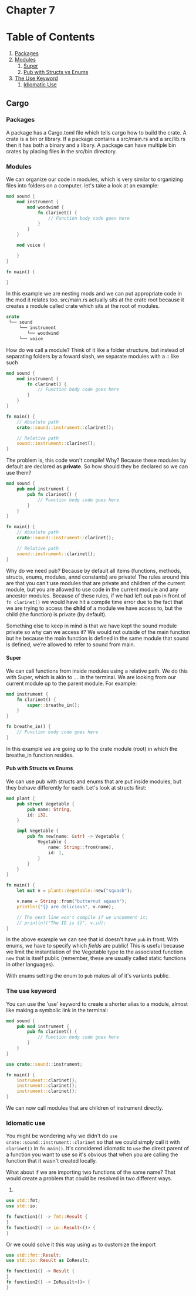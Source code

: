 # Chapter 7

# Table of Contents
1. [Packages](#packages)
2. [Modules](#modules)
    1. [Super](#super)
    2. [Pub with Structs vs Enums](#pubs-with-structs-vs-enums)
3. [The Use Keyword](#the-use-keyword)
    1. [Idiomatic Use](#idiomatic-use)

## Cargo
### Packages

A package has a Cargo.toml file which tells cargo how to build the crate. A
crate is a bin or library. If a package contains a src/main.rs and a src/lib.rs
then it has both a binary and a libary.  A package can have multiple bin crates
by placing files in the src/bin directory.

### Modules

We can organize our code in modules, which is very similar to organizing files
into folders on a computer.  let's take a look at an example:

```Rust
mod sound {
    mod instrument {
        mod woodwind {
            fn clarinet() {
                // Function body code goes here
            }
        }
    }

    mod voice {

    }
}

fn main() {

}
```

In this example we are  nesting mods and we can put appropriate code in the mod
it relates too. src/main.rs actually sits at the crate root because it creates a
module called crate which sits at the root of modules.

```Rust
crate
 └── sound
     └── instrument
        └── woodwind
     └── voice
```

How do we call a module?  Think of it like a folder structure, but instead of
separating folders by a foward slash, we separate modules with a :: like such

```Rust
mod sound {
    mod instrument {
        fn clarinet() {
            // Function body code goes here
        }
    }
}

fn main() {
    // Absolute path
    crate::sound::instrument::clarinet();

    // Relative path
    sound::instrument::clarinet();
}
```

The problem is, this code won't compile!  Why?  Because these modules by default
are declared as **private**.  So how should they be declared so we can use them?

```Rust
mod sound {
    pub mod instrument {
        pub fn clarinet() {
            // Function body code goes here
        }
    }
}

fn main() {
    // Absolute path
    crate::sound::instrument::clarinet();

    // Relative path
    sound::instrument::clarinet();
}
```

Why do we need pub?  Because by default all items (functions, methods, structs,
enums, modules, annd constants) are private!  The rules around this are that you
can't use modules that are private and children of the current module, but you
are allowed to use code in the current module and any ancestor modules. Because
of these rules, if we had left out `pub` in front of `fn clarinet()` we would
have hit a compile time error due to the fact that we are trying to access the
**child** of a module we have access to, but the child (the function) is private
(by default).

Something else to keep in mind is that we have kept the sound module private so
why can we access it?  We would not outside of the main function but he because the main function is defined in the same module
that sound is defined, we’re allowed to refer to sound from main.

#### Super

We can call functions from inside modules using a relative path.  We do this
with Super, which is akin to `..` in the terminal.  We are looking from our
current module up to the parent module.  For example:

```Rust
mod instrument {
    fn clarinet() {
        super::breathe_in();
    }
}

fn breathe_in() {
    // Function body code goes here
}
```

In this example we are going up to the crate module (root) in which the
breathe_in function resides.

#### Pub with Structs vs Enums

We can use pub with structs and enums that are put inside modules, but they
behave differently for each.  Let's look at structs first:

```Rust
mod plant {
    pub struct Vegetable {
        pub name: String,
        id: i32,
    }

    impl Vegetable {
        pub fn new(name: &str) -> Vegetable {
            Vegetable {
                name: String::from(name),
                id: 1,
            }
        }
    }
}

fn main() {
    let mut v = plant::Vegetable::new("squash");

    v.name = String::from("butternut squash");
    println!("{} are delicious", v.name);

    // The next line won't compile if we uncomment it:
    // println!("The ID is {}", v.id);
}
```

In the above example we can see that id doesn't have `pub` in front.  With
enums, we have to specify which _fields_ are public!  This is useful because we
limit the instantiation of the Vegetable type to the associated function `new`
that is itself public
(remember, these are usually called static functions in other languages).   

With enums setting the enum to `pub` makes all of it's variants public.  

### The use keyword

You can use the 'use' keyword to create a shorter alias to a module, almost like
making a symbolic link in the terminal:

```Rust
mod sound {
    pub mod instrument {
        pub fn clarinet() {
            // Function body code goes here
        }
    }
}

use crate::sound::instrument;

fn main() {
    instrument::clarinet();
    instrument::clarinet();
    instrument::clarinet();
}
```

We can now call modules that are children of instrument directly.  

### Idiomatic use

You might be wondering why we didn't do `use crate::sound::instrument::clarinet` so that we could simply call it with `clarinet()` in `fn main()`.  It's considered idiomatic to `use` the direct parent of a function you want to use so it's obvious that when you are calling the function that it wasn't created locally.

What about if we are importing two functions of the same name?  That would
create a problem that could be resolved in two different ways.  

1.

```Rust
use std::fmt;
use std::io;

fn function1() -> fmt::Result {
}
fn function2() -> io::Result<()> {
}
```

Or we could solve it this way using `as` to customize the import

```Rust
use std::fmt::Result;
use std::io::Result as IoResult;

fn function1() -> Result {
}
fn function2() -> IoResult<()> {
}
```


